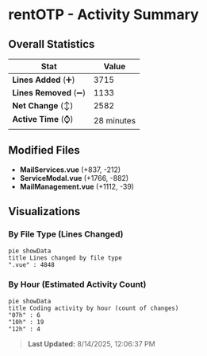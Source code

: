 # rentOTP - Activity Summary 

## Overall Statistics

| Stat                   | Value                                                             |
| ---------------------- | ----------------------------------------------------------------- |
| **Lines Added** (➕)   | 3715                                          |
| **Lines Removed** (➖) | 1133                                        |
| **Net Change** (↕)    | 2582                |
| **Active Time** (⌚)   | 28 minutes |


## Modified Files
- **MailServices.vue** (+837, -212)
- **ServiceModal.vue** (+1766, -882)
- **MailManagement.vue** (+1112, -39)

## Visualizations

### By File Type (Lines Changed)

```mermaid
pie showData
title Lines changed by file type
".vue" : 4848
```

### By Hour (Estimated Activity Count)

```mermaid
pie showData
title Coding activity by hour (count of changes)
"07h" : 6
"10h" : 19
"12h" : 4
```


> **Last Updated:** 8/14/2025, 12:06:37 PM